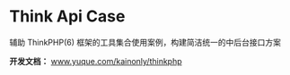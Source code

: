 # Think Api Case

辅助 ThinkPHP(6) 框架的工具集合使用案例，构建简洁统一的中后台接口方案

**开发文档：** www.yuque.com/kainonly/thinkphp